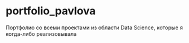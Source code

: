 # portfolio_pavlova
Портфолио со всеми проектами из области Data Science, которые я когда-либо реализовывала

